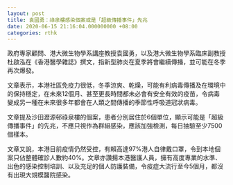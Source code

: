 ```yaml
---
layout: post
title: 袁國勇：祿泉樓感染個案或是「超級傳播事件」先兆
date: 2020-06-15 21:16:04.000000000 +08:00
categories: rthk
---
```


政府專家顧問、港大微生物學系講座教授袁國勇，以及港大微生物學系臨床副教授杜啟泓在《香港醫學雜誌》撰文，指新型肺炎在夏季將會繼續傳播，並可能在冬季再次爆發。

文章表示，本港社區免疫力很低，冬季涼爽、乾燥，可能有利病毒傳播及在環境中的保持穩定，在未來12個月、甚至更長時間都未必會有安全有效的疫苗，令病毒變成另一種在未來很多年都會在人類之間傳播的季節性呼吸道冠狀病毒。

文章提及沙田瀝源邨祿泉樓的個案，患者分別居住於6個單位，顯示可能是「超級傳播事件」的先兆，不應只視作為群組感染，應該加強檢測，每日抽驗至少7500個樣本。

文章又說，本港目前疫情仍然受控，有賴高達97%港人自律戴口罩，令到本地個案只佔整體確診人數約40%。文章亦讚揚本港醫護人員，擁有高度專業的水準、出色的感染控制培訓、以及充足的個人防護裝備，令疫症大流行至今5個月，都沒有出現大規模醫院感染。
